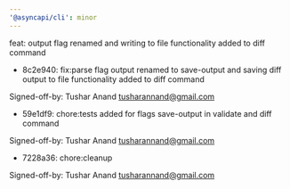 ```yaml
---
'@asyncapi/cli': minor
---
```


feat: output flag renamed and writing to file functionality added to diff command 

- 8c2e940: fix:parse flag output renamed to save-output and saving diff output to file functionality added to diff command

Signed-off-by: Tushar Anand <tusharannand@gmail.com>
- 59e1df9: chore:tests added for flags save-output in validate and diff command

Signed-off-by: Tushar Anand <tusharannand@gmail.com>
- 7228a36: chore:cleanup

Signed-off-by: Tushar Anand <tusharannand@gmail.com>


